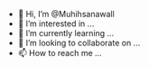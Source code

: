 - 👋 Hi, I’m @Muhihsanawall
- 👀 I’m interested in ...
- 🌱 I’m currently learning ...
- 💞️ I’m looking to collaborate on ...
- 📫 How to reach me ...

<!---
Muhihsanawall/Muhihsanawall is a ✨ special ✨ repository because its `README.md` (this file) appears on your GitHub profile.
You can click the Preview link to take a look at your changes.
--->
